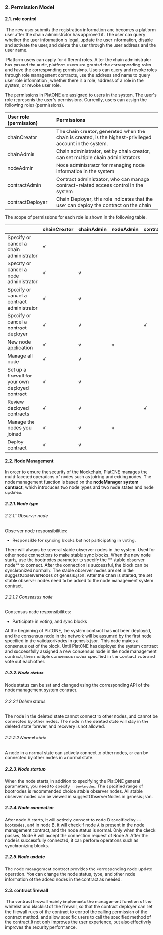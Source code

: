 ### 2. Permission Model

#### 2.1. role control 

​    The new user submits the registration information and becomes a platform user after the chain administrator has approved it. The user can query whether the user information is legal, update the user information, disable and activate the user, and delete the user through the user address and the user name.

​	Platform users can apply for different roles. After the chain administrator has passed the audit, platform users are granted the corresponding roles and have the corresponding permissions. Users can query and revoke roles through role management contracts, use the  address and  name to query user role information , whether there is a role, address of a role in the system, or revoke user role.

The permissions in PlatONE are assigned to users in the system. The user's role represents the user's permissions. Currently, users can assign the following roles (permissions).

| User role (permission) | Permissions                                             |
| :--------------- | :----------------------------------------------- |
| chainCreator     | The chain creator, generated when the chain is created, is the highest-privileged account in the system. |
| chainAdmin       | Chain administrator, set by chain creator, can set multiple chain administrators|
| nodeAdmin        | Node administrator for managing node information in the system             |
| contractAdmin    | Contract administrator, who can manage contract-related access control in the system   |
| contractDeployer | Chain Deployer, this role indicates that the user can deploy the contract on the chain|

The scope of permissions for each role is shown in the following table.

|                            | chainCreator | chainAdmin | nodeAdmin | contractAdmin | contractDeployer |
| -------------------------- | ---------------- | ---------------- | ---------- | ---------- | ---------- |
| Specify or cancel a chain administrator   | &radic;          |                  |            |            |            |
| Specify or cancel a node administrator       | &radic;          | &radic;          |            |            |            |
| Specify or cancel a contract administrator       | &radic;          | &radic;          |            |            |            |
| Specify or cancel a contract deployer       | &radic;          | &radic;          |            | &radic;    |            |
| New node application               | &radic;          | &radic;          | &radic;    |            |            |
| Manage all node             | &radic;          | &radic;          |            |            |            |
| Set up a firewall for your own deployed contract | &radic;          | &radic;          |            |            | &radic;    |
| Review deployed contracts           | &radic;          | &radic;          |            | &radic;    |            |
| Manage the nodes you joined         | &radic;          | &radic;          | &radic;    |            |            |
| Deploy contract                   | &radic;          | &radic;          |            |            | &radic;    |


#### 2.2. Node Management

In order to ensure the security of the blockchain, PlatONE manages the multi-faceted operations of nodes such as joining and exiting nodes. The node management function is based on the **nodeManager system contract**, which introduces two node types and two node states and node updates.

##### 2.2.1. Node type

###### 2.2.1.1 Observer node

Observer node responsibilities:

- Responsible for syncing blocks but not participating in voting.

There will always be several stable observer nodes in the system. Used for other node connections to make stable sync blocks. When the new node starts, use the bootnodes parameter to specify the ** stable observer node** to connect. After the connection is successful, the block can be synchronized normally. The stable observer nodes are set in the suggestObserverNodes of genesis.json. After the chain is started, the set stable observer nodes need to be added to the node management system contract.

###### 2.2.1.2 Consensus node

Consensus node responsibilities:

- Participate in voting, and sync blocks

At the beginning of PlatONE, the system contract has not been deployed, and the consensus node in the network will be assumed by the first node specified in the validatorNodes in genesis.json. This node makes a consensus out of the block. Until PlatONE has deployed the system contract and successfully assigned a new consensus node in the node management contract, then multiple consensus nodes specified in the contract vote and vote out each other.

##### 2.2.2. Node status

Node status can be set and changed using the corresponding API of the node management system contract.

###### 2.2.2.1 Delete status

The node in the deleted state cannot connect to other nodes, and cannot be connected by other nodes. The node in the deleted state will stay in the deleted state forever, and recovery is not allowed.

###### 2.2.2.2 Normal state

A node in a normal state can actively connect to other nodes, or can be connected by other nodes in a normal state.

##### 2.2.3. Node startup

When the node starts, in addition to specifying the PlatONE general parameters, you need to specify `--bootnodes`. The specified range of bootnodes is recommended choice  stable observer nodes. All stable observer nodes can be viewed in suggestObserverNodes in genesis.json.

##### 2.2.4. Node connection

After node A starts, it will actively connect to node B specified by `--bootnodes`, and in node B, it will check if node A is present in the node management contract, and the node status is normal. Only when the check passes, Node B will accept the connection request of Node A. After the node is successfully connected, it can perform operations such as synchronizing blocks.

##### 2.2.5. Node update

The node management contract provides the corresponding node update operation. You can change the node status, type, and other node information of the added nodes in the contract as needed.


#### 2.3. contract firewall

​	The contract firewall mainly implements the management function of the whitelist and blacklist of the firewall, so that the contract deployer can set the firewall rules of the contract to control the calling permission of the contract method, and allow specific users to call the specified method of the contract.It not only improves the user experience, but also effectively improves the security performance.


